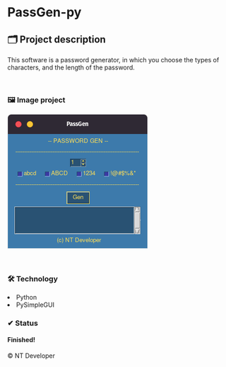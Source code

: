 # PassGen-py

## 🗂 Project description

<p>
	This software is a password generator, in which you choose the types of characters, and the length of the password.
</p>

<br>

### 🖼 Image project
![PassGen-py](/PassGen-py.png)

<br>

### 🛠 Technology

<li> Python
<li> PySimpleGUI

<br>

### ✔ Status

<h4>Finished!</h4>

<footer>&copy; NT Developer</footer>
